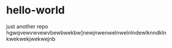 # hello-world
just another repo
hgwqvewvwvewvbewbwekbw]newjnwenwelnwelnlndewlknndkln kwekwekjwekwejnb
